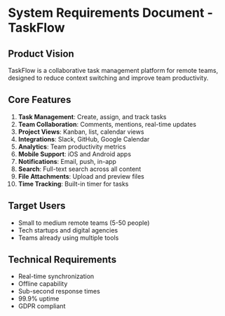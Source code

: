 # System Requirements Document - TaskFlow

## Product Vision
TaskFlow is a collaborative task management platform for remote teams, designed to reduce context switching and improve team productivity.

## Core Features
1. **Task Management**: Create, assign, and track tasks
2. **Team Collaboration**: Comments, mentions, real-time updates
3. **Project Views**: Kanban, list, calendar views
4. **Integrations**: Slack, GitHub, Google Calendar
5. **Analytics**: Team productivity metrics
6. **Mobile Support**: iOS and Android apps
7. **Notifications**: Email, push, in-app
8. **Search**: Full-text search across all content
9. **File Attachments**: Upload and preview files
10. **Time Tracking**: Built-in timer for tasks

## Target Users
- Small to medium remote teams (5-50 people)
- Tech startups and digital agencies
- Teams already using multiple tools

## Technical Requirements
- Real-time synchronization
- Offline capability
- Sub-second response times
- 99.9% uptime
- GDPR compliant
